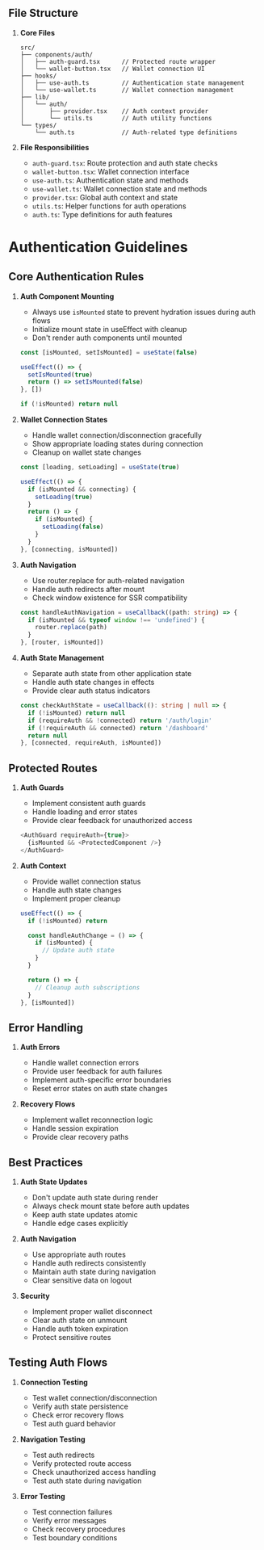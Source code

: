 ## File Structure

1. **Core Files**
   ```
   src/
   ├── components/auth/
   │   ├── auth-guard.tsx      // Protected route wrapper
   │   └── wallet-button.tsx   // Wallet connection UI
   ├── hooks/
   │   ├── use-auth.ts         // Authentication state management
   │   └── use-wallet.ts       // Wallet connection management
   ├── lib/
   │   └── auth/
   │       ├── provider.tsx    // Auth context provider
   │       └── utils.ts        // Auth utility functions
   └── types/
       └── auth.ts             // Auth-related type definitions
   ```

2. **File Responsibilities**
   - `auth-guard.tsx`: Route protection and auth state checks
   - `wallet-button.tsx`: Wallet connection interface
   - `use-auth.ts`: Authentication state and methods
   - `use-wallet.ts`: Wallet connection state and methods
   - `provider.tsx`: Global auth context and state
   - `utils.ts`: Helper functions for auth operations
   - `auth.ts`: Type definitions for auth features

# Authentication Guidelines

## Core Authentication Rules

1. **Auth Component Mounting**
   - Always use `isMounted` state to prevent hydration issues during auth flows
   - Initialize mount state in useEffect with cleanup
   - Don't render auth components until mounted
   ```typescript
   const [isMounted, setIsMounted] = useState(false)
   
   useEffect(() => {
     setIsMounted(true)
     return () => setIsMounted(false)
   }, [])

   if (!isMounted) return null
   ```

2. **Wallet Connection States**
   - Handle wallet connection/disconnection gracefully
   - Show appropriate loading states during connection
   - Cleanup on wallet state changes
   ```typescript
   const [loading, setLoading] = useState(true)
   
   useEffect(() => {
     if (isMounted && connecting) {
       setLoading(true)
     }
     return () => {
       if (isMounted) {
         setLoading(false)
       }
     }
   }, [connecting, isMounted])
   ```

3. **Auth Navigation**
   - Use router.replace for auth-related navigation
   - Handle auth redirects after mount
   - Check window existence for SSR compatibility
   ```typescript
   const handleAuthNavigation = useCallback((path: string) => {
     if (isMounted && typeof window !== 'undefined') {
       router.replace(path)
     }
   }, [router, isMounted])
   ```

4. **Auth State Management**
   - Separate auth state from other application state
   - Handle auth state changes in effects
   - Provide clear auth status indicators
   ```typescript
   const checkAuthState = useCallback((): string | null => {
     if (!isMounted) return null
     if (requireAuth && !connected) return '/auth/login'
     if (!requireAuth && connected) return '/dashboard'
     return null
   }, [connected, requireAuth, isMounted])
   ```

## Protected Routes

1. **Auth Guards**
   - Implement consistent auth guards
   - Handle loading and error states
   - Provide clear feedback for unauthorized access
   ```typescript
   <AuthGuard requireAuth={true}>
     {isMounted && <ProtectedComponent />}
   </AuthGuard>
   ```

2. **Auth Context**
   - Provide wallet connection status
   - Handle auth state changes
   - Implement proper cleanup
   ```typescript
   useEffect(() => {
     if (!isMounted) return

     const handleAuthChange = () => {
       if (isMounted) {
         // Update auth state
       }
     }

     return () => {
       // Cleanup auth subscriptions
     }
   }, [isMounted])
   ```

## Error Handling

1. **Auth Errors**
   - Handle wallet connection errors
   - Provide user feedback for auth failures
   - Implement auth-specific error boundaries
   - Reset error states on auth state changes

2. **Recovery Flows**
   - Implement wallet reconnection logic
   - Handle session expiration
   - Provide clear recovery paths

## Best Practices

1. **Auth State Updates**
   - Don't update auth state during render
   - Always check mount state before auth updates
   - Keep auth state updates atomic
   - Handle edge cases explicitly

2. **Auth Navigation**
   - Use appropriate auth routes
   - Handle auth redirects consistently
   - Maintain auth state during navigation
   - Clear sensitive data on logout

3. **Security**
   - Implement proper wallet disconnect
   - Clear auth state on unmount
   - Handle auth token expiration
   - Protect sensitive routes

## Testing Auth Flows

1. **Connection Testing**
   - Test wallet connection/disconnection
   - Verify auth state persistence
   - Check error recovery flows
   - Test auth guard behavior

2. **Navigation Testing**
   - Test auth redirects
   - Verify protected route access
   - Check unauthorized access handling
   - Test auth state during navigation

3. **Error Testing**
   - Test connection failures
   - Verify error messages
   - Check recovery procedures
   - Test boundary conditions
